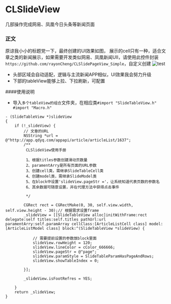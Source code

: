 # CLSlideView
几部操作完成网易、凤凰今日头条等新闻页面

### 正文
原谅我小小的标题党一下，最终创建的UI效果如图，
展示的cell只有一种，适合文章之类的新闻展示，如果需要开发类似网易、凤凰新闻UII，请使用此控件封装`https://github.com/rayonCheng/CLSlidePageView_Simple`，自定义创建
![test](https://t101-6.yunpan.360.cn/s1/800-600.9990aa5a8687657ffc83097608b22b4b0fb54b2e_shbt_101_shbt6_t.3204a2.jpg?st=5QsGXXGc6WLSWl7bSv1l3w&e=1511884800&mt=png&ecstoken=2093072914.7.a0d58df6.2529400742.15117693882400668.1511769388)

- 头部区域会自动适配，逻辑与主流新闻APP相似，UI效果我会努力升级
- 下部的tableView能够上拉、下拉刷新，可配置

####使用说明
- 导入`多个tableView的组合`文件夹，在相应类`#import "SlideTableView.h" #import "Macro.h"`
```
- (SlideTableView *)slideView
{
    if (!_slideView) {
        // 文章的URL
        NSString *url = @"http://app.qdyq.com/appapi/article/articleList/1637";
        /**
         CLSlideView使用手册
         
         1、根据titles参数创建滑动页数量
         2、paramentArry是所有页面的URL参数
         3、创建cell类，需继承SlideTableCell类
         4、创建model类，需继承SlideModel类
         5、在block中设置'slideView.pageStr ='，让系统知道代表页数的参数名
         6、其余数据可随意设置，并在代理方法中获得点击事件
         
         */
        
        CGRect rect = CGRectMake(0, 30, self.view.width, self.view.height - 30);// 根据需求设置frame
        _slideView = [[SlideTableView alloc]initWithFrame:rect delegate:self titles:self.titles pathUrl:url paramentArry:self.paramArray cellClass:[ArticleListCell class] model:[ArticleListModel class] block:^(SlideTableView *slideView) {
            
            // 需要提前设置的参数放block里面
            slideView.rowHeight = 120;
            slideView.lineColor = cColor_666666;
            slideView.pageStr = @"page";
            slideView.paramStyle = SlideTableParamHasPageAndRows;
            slideView.showTableIndex = 0;
            
        }];
        
        _slideView.isFootRefres = YES;
        
    }
    return _slideView;
}
```
